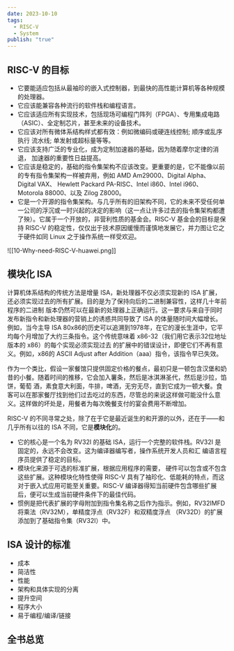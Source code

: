 ```yaml
---
date: 2023-10-10
tags:
  - RISC-V
  - System
publish: "true"
---
```

## RISC-V 的目标

- 它要能适应包括从最袖珍的嵌入式控制器，到最快的高性能计算机等各种规模的处理器。 
- 它应该能兼容各种流行的软件栈和编程语言。
- 它应该适应所有实现技术，包括现场可编程门阵列（FPGA）、专用集成电路 （ASIC）、全定制芯片，甚至未来的设备技术。
- 它应该对所有微体系结构样式都有效：例如微编码或硬连线控制; 顺序或乱序执行 流水线; 单发射或超标量等等。
- 它应该支持广泛的专业化，成为定制加速器的基础，因为随着摩尔定律的消退， 加速器的重要性日益提高。
- 它应该是稳定的，基础的指令集架构不应该改变。更重要的是，它不能像以前的专有指令集架构一样被弃用，例如 AMD Am29000、Digital Alpha、Digital VAX、 Hewlett Packard PA-RISC、Intel i860、Intel i960、Motorola 88000、以及 Zilog Z8000。
- 它是一个开源的指令集架构。与几乎所有的旧架构不同，它的未来不受任何单一公司的浮沉或一时兴起的决定的影响（这一点让许多过去的指令集架构都遭了殃）。它属于一个开放的，非营利性质的基金会。RISC-V 基金会的目标是保持 RISC-V 的稳定性，仅仅出于技术原因缓慢而谨慎地发展它，并力图让它之于硬件如同 Linux 之于操作系统一样受欢迎。

![[10-Why-need-RISC-V-huawei.png]]

## 模块化 ISA

计算机体系结构的传统方法是增量 ISA，新处理器不仅必须实现新的 ISA 扩展，还必须实现过去的所有扩展。目的是为了保持向后的二进制兼容性，这样几十年前程序的二进制 版本仍然可以在最新的处理器上正确运行。这一要求与来自于同时发布新指令和新处理器的营销上的诱惑共同导致了 ISA 的体量随时间大幅增长。例如，当今主导 ISA 80x86的历史可以追溯到1978年，在它的漫长生涯中，它平均每个月增加了大约三条指令。这个传统意味着 x86-32（我们用它表示32位地址版本的 x86）的每个实现必须实现过去 的扩展中的错误设计，即便它们不再有意义。例如，x86的 ASCII Adjust after Addition（aaa）指令，该指令早已失效。 

作为一个类比，假设一家餐馆只提供固定价格的餐点，最初只是一顿包含汉堡和奶昔的小餐。随着时间的推移，它会加入薯条，然后是冰淇淋圣代，然后是沙拉，馅饼，葡萄 酒，素食意大利面，牛排，啤酒，无穷无尽，直到它成为一顿大餐。食客可以在那家餐厅找到他们过去吃过的东西，尽管总的来说这样做可能没什么意义。这样做的坏处是，用餐者为每次晚餐支付的宴会费用不断增加。

RISC-V 的不同寻常之处，除了在于它是最近诞生的和开源的以外，还在于——和几乎所有以往的 ISA 不同，它是**模块化**的。
- 它的核心是一个名为 RV32I 的基础 ISA，运行一个完整的软件栈。RV32I 是固定的，永远不会改变。这为编译器编写者，操作系统开发人员和汇 编语言程序员提供了稳定的目标。
- 模块化来源于可选的标准扩展，根据应用程序的需要， 硬件可以包含或不包含这些扩展。这种模块化特性使得 RISC-V 具有了袖珍化、低能耗的特点，而这对于嵌入式应用可能至关重要。RISC-V 编译器得知当前硬件包含哪些扩展后，便可以生成当前硬件条件下的最佳代码。
- 惯例是把代表扩展的字母附加到指令集名称之后作为指示。例如，RV32IMFD 将乘法（RV32M），单精度浮点（RV32F）和双精度浮点 （RV32D）的扩展添加到了基础指令集（RV32I）中。

## ISA 设计的标准
- 成本
- 简洁性
- 性能
- 架构和具体实现的分离
- 提升空间
- 程序大小
- 易于编程/编译/链接

## 全书总览
